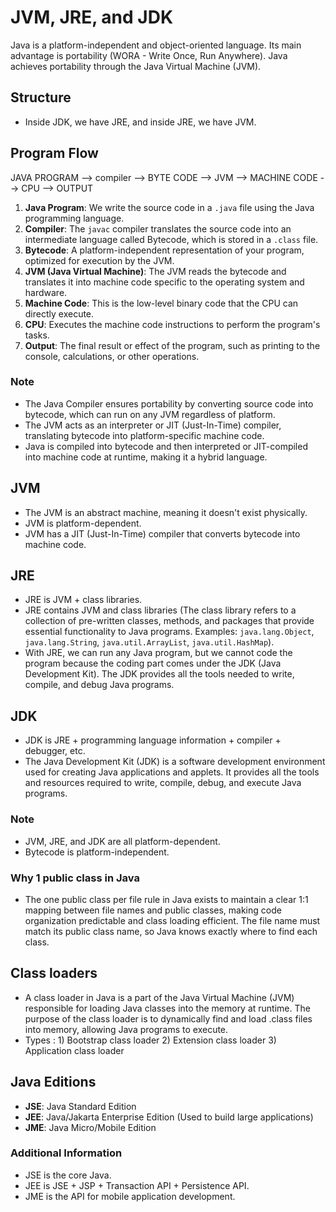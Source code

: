 # JVM, JRE, and JDK

Java is a platform-independent and object-oriented language. Its main advantage is portability (WORA - Write Once, Run Anywhere). Java achieves portability through the Java Virtual Machine (JVM).

## Structure

- Inside JDK, we have JRE, and inside JRE, we have JVM.

## Program Flow

JAVA PROGRAM --> compiler --> BYTE CODE --> JVM --> MACHINE CODE --> CPU --> OUTPUT


1. **Java Program**: We write the source code in a `.java` file using the Java programming language.
2. **Compiler**: The `javac` compiler translates the source code into an intermediate language called Bytecode, which is stored in a `.class` file.
3. **Bytecode**: A platform-independent representation of your program, optimized for execution by the JVM.
4. **JVM (Java Virtual Machine)**: The JVM reads the bytecode and translates it into machine code specific to the operating system and hardware.
5. **Machine Code**: This is the low-level binary code that the CPU can directly execute.
6. **CPU**: Executes the machine code instructions to perform the program's tasks.
7. **Output**: The final result or effect of the program, such as printing to the console, calculations, or other operations.

### Note
- The Java Compiler ensures portability by converting source code into bytecode, which can run on any JVM regardless of platform.
- The JVM acts as an interpreter or JIT (Just-In-Time) compiler, translating bytecode into platform-specific machine code.
- Java is compiled into bytecode and then interpreted or JIT-compiled into machine code at runtime, making it a hybrid language.

## JVM

- The JVM is an abstract machine, meaning it doesn't exist physically.
- JVM is platform-dependent.
- JVM has a JIT (Just-In-Time) compiler that converts bytecode into machine code.

## JRE

- JRE is JVM + class libraries.
- JRE contains JVM and class libraries (The class library refers to a collection of pre-written classes, methods, and packages that provide essential functionality to Java programs. Examples: `java.lang.Object`, `java.lang.String`, `java.util.ArrayList`, `java.util.HashMap`).
- With JRE, we can run any Java program, but we cannot code the program because the coding part comes under the JDK (Java Development Kit). The JDK provides all the tools needed to write, compile, and debug Java programs.

## JDK

- JDK is JRE + programming language information + compiler + debugger, etc.
- The Java Development Kit (JDK) is a software development environment used for creating Java applications and applets. It provides all the tools and resources required to write, compile, debug, and execute Java programs.

### Note
- JVM, JRE, and JDK are all platform-dependent.
- Bytecode is platform-independent.

### Why 1 public class in Java
- The one public class per file rule in Java exists to maintain a clear 1:1 mapping between file names and public classes, making code organization predictable and class loading efficient. The file name must match its public class name, so Java knows exactly where to find each class. 

## Class loaders

- A class loader in Java is a part of the Java Virtual Machine (JVM) responsible for loading Java classes into the memory at runtime. The purpose of the class loader is to dynamically find and load .class files into memory, allowing Java programs to execute.
- Types : 1) Bootstrap class loader
          2) Extension class loader
          3) Application class loader
## Java Editions

- **JSE**: Java Standard Edition
- **JEE**: Java/Jakarta Enterprise Edition (Used to build large applications)
- **JME**: Java Micro/Mobile Edition

### Additional Information
- JSE is the core Java.
- JEE is JSE + JSP + Transaction API + Persistence API.
- JME is the API for mobile application development.
